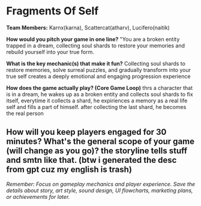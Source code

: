 # Fragments Of Self

**Team Members:** Karnx(karna), Scattercat(atharv), Lucifero(naitik)

**How would you pitch your game in one line?**
"You are a broken entity trapped in a dream, collecting soul shards to restore your memories and rebuild yourself into your true form.

**What is the key mechanic(s) that make it fun?**
Collecting soul shards to restore memories, solve surreal puzzles, and gradually transform into your true self creates a deeply emotional and engaging progression experience

**How does the game actually play? (Core Game Loop)**
thrs a character that is in a dream, he wakes up as a broken entity and collects soul shards to fix itself, everytime it collects a shard, he expiriences a memory as a real life self and fills a part of himself. after collecting the last shard, he becomes the real person

How will you keep players engaged for 30 minutes? What's the general scope of your game (will change as you go)?
the storyline tells stuff and smtn like that. 
(btw i generated the desc from gpt cuz my english is trash)
---
*Remember: Focus on gameplay mechanics and player experience. Save the details about story, art style, sound design, UI flowcharts, marketing plans, or achievements for later.*
